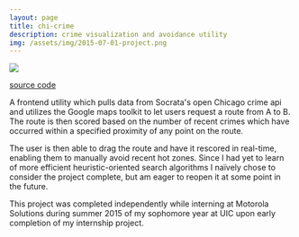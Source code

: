 ```yaml
---
layout: page
title: chi-crime
description: crime visualization and avoidance utility
img: /assets/img/2015-07-01-project.png
---
```


<img class="col three" src="{{ site.baseurl }}/assets/img/2015-07-01-project.png">

[source code](https://github.com/wilimitis/Chi-Crime)

A frontend utility which pulls data from Socrata's open Chicago crime api and utilizes the Google maps toolkit to let users request a route from A to B. The route is then scored based on the number of recent crimes which have occurred within a specified proximity of any point on the route.

The user is then able to drag the route and have it rescored in real-time, enabling them to manually avoid recent hot zones. Since I had yet to learn of more efficient heuristic-oriented search algorithms I naïvely chose to consider the project complete, but am eager to reopen it at some point in the future.

This project was completed independently while interning at Motorola Solutions during summer 2015 of my sophomore year at UIC upon early completion of my internship project.
